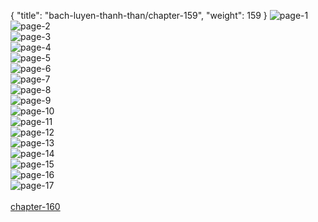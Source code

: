 { "title": "bach-luyen-thanh-than/chapter-159", "weight": 159 }
<img src="bach-luyen-thanh-than_0159_01-65129066b649ec47a0bf1c75836f1121.webp" alt="page-1" origin="http://storage.fshare.vn/Test-vechai/1507781612-Bach-Luyen-Thanh-Than-Chapter-153-Tieng-viet-hamtruyencom-ve-chai-02.jpg"><br/>
<img src="bach-luyen-thanh-than_0159_02-03f86fb467728f2f3709c2e6cfaf4acd.webp" alt="page-2" origin="http://storage.fshare.vn/Test-vechai/1507781612-Bach-Luyen-Thanh-Than-Chapter-153-Tieng-viet-hamtruyencom-ve-chai-03.jpg"><br/>
<img src="bach-luyen-thanh-than_0159_03-d444fb875068bfe11290d4b1d1fcb7e0.webp" alt="page-3" origin="http://storage.fshare.vn/Test-vechai/1507781612-Bach-Luyen-Thanh-Than-Chapter-153-Tieng-viet-hamtruyencom-ve-chai-04.jpg"><br/>
<img src="bach-luyen-thanh-than_0159_04-02802cf4fd9695c10c05c0d7500c9576.webp" alt="page-4" origin="http://storage.fshare.vn/Test-vechai/1507781612-Bach-Luyen-Thanh-Than-Chapter-153-Tieng-viet-hamtruyencom-ve-chai-05.jpg"><br/>
<img src="bach-luyen-thanh-than_0159_05-c5c21e7bd670a440ea78614a388db092.webp" alt="page-5" origin="http://storage.fshare.vn/Test-vechai/1507781612-Bach-Luyen-Thanh-Than-Chapter-153-Tieng-viet-hamtruyencom-ve-chai-06.jpg"><br/>
<img src="bach-luyen-thanh-than_0159_06-ddfd645d0b1c519f519b907fbe6c98fd.webp" alt="page-6" origin="http://storage.fshare.vn/Test-vechai/1507781612-Bach-Luyen-Thanh-Than-Chapter-153-Tieng-viet-hamtruyencom-ve-chai-07.jpg"><br/>
<img src="bach-luyen-thanh-than_0159_07-ef2d0dcf9ee4b6f9e01294827e246cff.webp" alt="page-7" origin="http://storage.fshare.vn/Test-vechai/1507781612-Bach-Luyen-Thanh-Than-Chapter-153-Tieng-viet-hamtruyencom-ve-chai-08.jpg"><br/>
<img src="bach-luyen-thanh-than_0159_08-07ca011a0a36813da208ddd0882d9e4c.webp" alt="page-8" origin="http://storage.fshare.vn/Test-vechai/1507781612-Bach-Luyen-Thanh-Than-Chapter-153-Tieng-viet-hamtruyencom-ve-chai-09.jpg"><br/>
<img src="bach-luyen-thanh-than_0159_09-3389dfc24bd4ad1f9e736f5dd7144d4c.webp" alt="page-9" origin="http://storage.fshare.vn/Test-vechai/1507781612-Bach-Luyen-Thanh-Than-Chapter-153-Tieng-viet-hamtruyencom-ve-chai-10.jpg"><br/>
<img src="bach-luyen-thanh-than_0159_10-d716bcc37f54df6dab9e6e2ead80ff53.webp" alt="page-10" origin="http://storage.fshare.vn/Test-vechai/1507781612-Bach-Luyen-Thanh-Than-Chapter-153-Tieng-viet-hamtruyencom-ve-chai-11.jpg"><br/>
<img src="bach-luyen-thanh-than_0159_11-9aae4f962790a0d938411b6eb06d673c.webp" alt="page-11" origin="http://storage.fshare.vn/Test-vechai/1507781612-Bach-Luyen-Thanh-Than-Chapter-153-Tieng-viet-hamtruyencom-ve-chai-12.jpg"><br/>
<img src="bach-luyen-thanh-than_0159_12-2fc7eb094298c14cafed2cb129578d0f.webp" alt="page-12" origin="http://storage.fshare.vn/Test-vechai/1507781612-Bach-Luyen-Thanh-Than-Chapter-153-Tieng-viet-hamtruyencom-ve-chai-13.jpg"><br/>
<img src="bach-luyen-thanh-than_0159_13-c5bd02d913b853cb8e982fcac6b2062d.webp" alt="page-13" origin="http://storage.fshare.vn/Test-vechai/1507781612-Bach-Luyen-Thanh-Than-Chapter-153-Tieng-viet-hamtruyencom-ve-chai-14.jpg"><br/>
<img src="bach-luyen-thanh-than_0159_14-d23a3184c8fe9322adafb177f3a5d0e8.webp" alt="page-14" origin="http://storage.fshare.vn/Test-vechai/1507781612-Bach-Luyen-Thanh-Than-Chapter-153-Tieng-viet-hamtruyencom-ve-chai-15.jpg"><br/>
<img src="bach-luyen-thanh-than_0159_15-67cfed7fadf5b37d0015fe40321c6fb1.webp" alt="page-15" origin="http://storage.fshare.vn/Test-vechai/1507781612-Bach-Luyen-Thanh-Than-Chapter-153-Tieng-viet-hamtruyencom-ve-chai-16.jpg"><br/>
<img src="bach-luyen-thanh-than_0159_16-edffc5baa4432348b0cdb4b0e15f8198.webp" alt="page-16" origin="http://storage.fshare.vn/Test-vechai/1507781612-Bach-Luyen-Thanh-Than-Chapter-153-Tieng-viet-hamtruyencom-ve-chai-17.jpg"><br/>
<img src="bach-luyen-thanh-than_0159_17-08b0518765ea2d97cbacde296edb084d.webp" alt="page-17" origin="http://storage.fshare.vn/Test-vechai/1507781612-Bach-Luyen-Thanh-Than-Chapter-153-Tieng-viet-hamtruyencom-ve-chai-18.jpg"><br/>
<br/><a class="nextchap" href="/bach-luyen-thanh-than/chapter-160">chapter-160</a>
